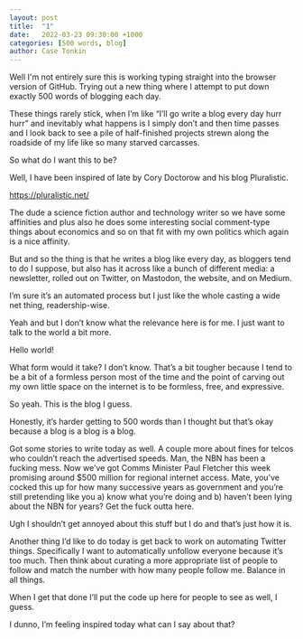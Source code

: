 ```yaml
---
layout: post
title:  "1"
date:   2022-03-23 09:30:00 +1000
categories: [500 words, blog]
author: Case Tonkin
---
```

Well I'm not entirely sure this is working typing straight into the browser version of GitHub. Trying out a new thing where I attempt to put down exactly 500 words of blogging each day.

These things rarely stick, when I’m like “I’ll go write a blog every day hurr hurr” and inevitably what happens is I simply don’t and then time passes and I look back to see a pile of half-finished projects strewn along the roadside of my life like so many starved carcasses.

So what do I want this to be? 

Well, I have been inspired of late by Cory Doctorow and his blog Pluralistic.

<a href="https://pluralistic.net/">https://pluralistic.net/</a>

The dude a science fiction author and technology writer so we have some affinities and plus also he does some interesting social comment-type things about economics and so on that fit with my own politics which again is a nice affinity.

But and so the thing is that he writes a blog like every day, as bloggers tend to do I suppose, but also has it across like a bunch of different media: a newsletter, rolled out on Twitter, on Mastodon, the website, and on Medium.

I’m sure it’s an automated process but I just like the whole casting a wide net thing, readership-wise.

Yeah and but I don’t know what the relevance here is for me. I just want to talk to the world a bit more.

Hello world!

What form would it take? I don’t know. That’s a bit tougher because I tend to be a bit of a formless person most of the time and the point of carving out my own little space on the internet is to be formless, free, and expressive.

So yeah. This is the blog I guess.

Honestly, it’s harder getting to 500 words than I thought but that’s okay because a blog is a blog is a blog.

Got some stories to write today as well. A couple more about fines for telcos who couldn’t reach the advertised speeds. Man, the NBN has been a fucking mess. Now we’ve got Comms Minister Paul Fletcher this week promising around $500 million for regional internet access. Mate, you’ve cocked this up for how many successive years as government and you’re still pretending like you a) know what you’re doing and b) haven’t been lying about the NBN for years? Get the fuck outta here.

Ugh I shouldn’t get annoyed about this stuff but I do and that’s just how it is.

Another thing I’d like to do today is get back to work on automating Twitter things. Specifically I want to automatically unfollow everyone because it’s too much. Then think about curating a more appropriate list of people to follow and match the number with how many people follow me. Balance in all things.

When I get that done I’ll put the code up here for people to see as well, I guess.

I dunno, I’m feeling inspired today what can I say about that?

